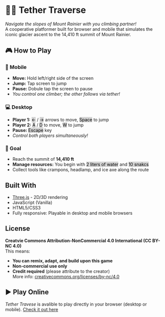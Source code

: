 # 🧗‍♀️ Tether Traverse

*Navigate the slopes of Mount Rainier with you climbing partner!*\
A cooperative platformer built for browser and mobile that simulates the iconic glacier ascent to the 14,410 ft summit of Mount Rainier. 

## 🎮 How to Play
### 📱 Mobile
- **Move:** Hold left/right side of the screen
- **Jump:** Tap screen to jump
- **Pause:** Dobule tap the screen to pause
- *You control one climber; the other follows via tether!*

### 💻 Desktop
- **Player 1:**  <mark style="background-color: #d3d3d3;">←</mark> / <mark style="background-color: #d3d3d3;">→</mark> arrows to move, <mark style="background-color: #d3d3d3;">Space</mark> to jump
- **Player 2:** <mark style="background-color: #d3d3d3;">A</mark> / <mark style="background-color: #d3d3d3;">D</mark> to move, <mark style="background-color: #d3d3d3;">W</mark> to jump
- **Pause:** <mark style="background-color: #d3d3d3;">Escape</mark> key
- *Control both players simultaneously!*

### 🏁 Goal
- Reach the summit of **14,410 ft**
- **Manage resources:** You begin with <mark style="background-color: #d3d3d3;">2 liters of water</mark> and <mark style="background-color: #d3d3d3;">10 snakcs</mark>
- Collect tools like crampons, headlamp, and ice axe along the route

## Built With
- [Three.js](https://threejs.org/) - 2D/3D rendering
- JavaScript (Vanilla)
- HTML5/CSS3
- Fully responsive: Playable in desktop and mobile browsers

## License
**Creatvie Commons Attribution-NonCommercial 4.0 International (CC BY-NC 4.0)**\
This means:
- **You can remix, adapt, and build upon this game**
- **Non-commercial use only**
- **Credit required** (please attribute to the creator)\
More info: [creativecommons.org/licenses/by-nc/4.0](https://creativecommons.org/licenses/by-nc/4.0/)

## ▶️ Play Online
*Tether Travese* is avalible to play directly in your browser (desktop or mobile). [Check it out here](#)
